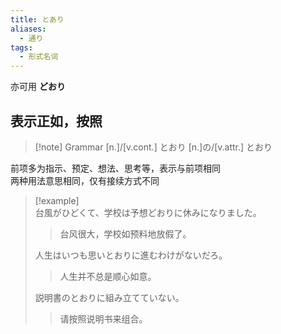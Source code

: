 ```yaml
---
title: とあり
aliases:
  - 通り
tags:
  - 形式名词
---
```

亦可用 **どおり**  

## 表示正如，按照  

> [!note] Grammar
> [n.]/[v.cont.] とおり
> [n.]の/[v.attr.] とおり

前项多为指示、预定、想法、思考等，表示与前项相同  
两种用法意思相同，仅有接续方式不同  

> [!example]  
> 台風がひどくて、学校は予想どおりに休みになりました。  
> > 台风很大，学校如预料地放假了。  
>
> 人生はいつも思いとおりに進むわけがないだろ。  
> > 人生并不总是顺心如意。  
>
> 説明書のとおりに組み立てていない。  
> > 请按照说明书来组合。  
